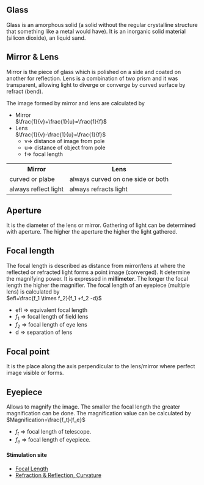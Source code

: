 ## Glass
Glass is an amorphous solid (a solid without the regular crystalline structure that something like a metal would have). It is an inorganic solid material (silicon dioxide), an liquid sand.


## Mirror & Lens 
Mirror is the piece of glass which is polished on a side and coated on another for reflection. Lens is a combination of two prism and it was transparent, allowing light to diverge or converge by curved surface by refract (bend).

The image formed by mirror and lens are calculated by 
* Mirror<br>
 $\frac{1}{v}+\frac{1}{u}=\frac{1}{f}$
 * Lens<br>
$\frac{1}{v}-\frac{1}{u}=\frac{1}{f}$
    - v=> distance of image from pole
    - u=> distance of object from pole 
    - f=> focal length

<table>
<tr>
    <th> Mirror</th>
    <th>Lens</th>
</tr>
<tr>
    <td>curved or plabe</td>
    <td>always curved on one side or both</td>
</tr>
<tr>
    <td>always reflect light </td>
    <td>always refracts light </td>
</tr>
<tr>

</tr>

</table>

## Aperture
It is the diameter of the lens or mirror. Gathering of light can be determined with aperture. The higher the aperture the higher the light gathered.

## Focal length
The focal length is described as distance from mirror/lens at where the reflected or refracted light forms a point image (converged). It determine the magnifying power. It is expressed in **millimeter**. The longer the focal length the higher the magnifier. The focal length of an eyepiece (multiple lens) is calculated by<br>
$efl=\frac{f_1 \times f_2}{f_1 +f_2 -d}$
* efl => equivalent focal length
* $f_1$ => focal length of field lens 
* $f_2$ => focal length of eye lens 
* d => separation of lens

## Focal point
It is the place along the axis perpendicular to the lens/mirror where perfect image visible or forms.

## Eyepiece
Allows to magnify the image. The smaller the focal length the greater magnification can be done. The magnification value can be calculated by <br>
 $Magnification=\frac{f_t}{f_e}$<br>
 * $f_t$ => focal length of telescope. 
 * $f_e$ => focal length of eyepiece.

 #### Stimulation site
 * [Focal Length](https://phet.colorado.edu/en/simulations/geometric-optics-basics)
 * [Refraction & Reflection, Curvature](https://phet.colorado.edu/en/simulations/geometric-optics)